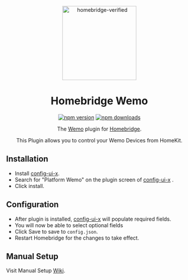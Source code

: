 <span align="center">

<a href="https://github.com/homebridge/verified/blob/master/verified-plugins.json"><img alt="homebridge-verified" src="https://raw.githubusercontent.com/homebridge-plugins/homebridge-platform-wemo/master/wemo/wemo.png" width="200px"></a>

# Homebridge Wemo

<a href="https://www.npmjs.com/package/homebridge-platform-wemo"><img title="npm version" src="https://badgen.net/npm/v/homebridge-platform-wemo" ></a>
<a href="https://www.npmjs.com/package/homebridge-platform-wemo"><img title="npm downloads" src="https://badgen.net/npm/dt/homebridge-platform-wemo" ></a>

<p>The <a href="https://wemo.com">Wemo</a> plugin for
  <a href="https://homebridge.io">Homebridge</a>.

  This Plugin allows you to control your Wemo Devices from HomeKit.
</p>

</span>

## Installation
* Install [config-ui-x](https://github.com/oznu/homebridge-config-ui-x).
* Search for "Platform Wemo" on the plugin screen of [config-ui-x](https://github.com/oznu/homebridge-config-ui-x) .
* Click install.

## Configuration
* After plugin is installed, [config-ui-x](https://github.com/oznu/homebridge-config-ui-x) will populate required fields.
* You will now be able to select optional fields
* Click Save to save to `config.json`.
* Restart Homebridge for the changes to take effect.

## Manual Setup

  Visit Manual Setup [Wiki](https://github.com/homebridge-plugins/homebridge-platform-wemo/wiki/Manual-Setup).

